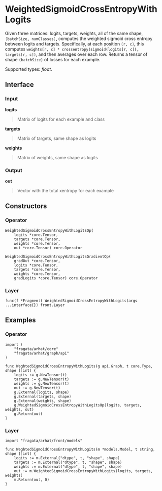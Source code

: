 
# WeightedSigmoidCrossEntropyWithLogits

Given three matrices: logits, targets, weights, all of the same shape,
`(batchSize, numClasses)`, computes the weighted sigmoid cross entropy between
logits and targets. Specifically, at each position `(r, c)`, this computes
`weights[r, c] * crossentropy(sigmoid(logits[r, c]), targets[r, c])`, and then
averages over each row.
Returns a tensor of shape `(batchSize)` of losses for each example.

Supported types: *float*.

## Interface

### Input

**logits**

>Matrix of logits for each example and class

**targets**

>Matrix of targets, same shape as logits

**weights**

>Matrix of weights, same shape as logits

### Output

**out**

>Vector with the total xentropy for each example

## Constructors

### Operator


```
WeightedSigmoidCrossEntropyWithLogitsOp(
    logits *core.Tensor,
    targets *core.Tensor,
    weights *core.Tensor,
    out *core.Tensor) core.Operator

WeightedSigmoidCrossEntropyWithLogitsGradientOp(
    gradOut *core.Tensor,
    logits *core.Tensor,
    targets *core.Tensor,
    weights *core.Tensor,
    gradLogits *core.Tensor) core.Operator
```


### Layer


```
func(f *Fragment) WeightedSigmoidCrossEntropyWithLogits(args ...interface{}) front.Layer
```


## Examples

### Operator


```
import (
    "fragata/arhat/core"
    "fragata/arhat/graph/api"
)

func WeghtedSigmoidCrossEntropyWithLogits(g api.Graph, t core.Type, shape []int) {
    logits := g.NewTensor(t)
    targets := g.NewTensor(t)
    weights := g.NewTensor(t)
    out := g.NewTensor(t)
    g.External(logits, shape)
    g.External(targets, shape)
    g.External(weights, shape)
    g.WeightedSigmoidCrossEntropyWithLogitsOp(logits, targets, weights, out)
    g.Return(out)
}
```


### Layer


```
import "fragata/arhat/front/models"

func WeghtedSigmoidCrossEntropyWithLogits(m *models.Model, t string, shape []int) {
    logits := m.External("dtype", t, "shape", shape)
    targets := m.External("dtype", t, "shape", shape)
    weights := m.External("dtype", t, "shape", shape)
    out := m.WeightedSigmoidCrossEntropyWithLogits(logits, targets, weights)
    m.Return(out, 0)
}
```

